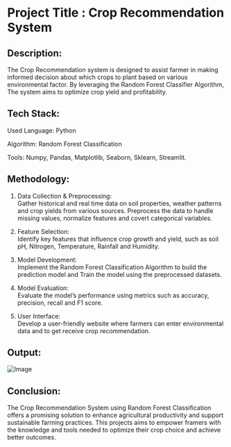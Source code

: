 # Project Title :   Crop Recommendation System

## Description:
The Crop Recommendation system is designed to assist farmer in making informed decision about which crops to plant based on various environmental factor.  By leveraging the Random Forest Classifier Algorithm,  The system aims to optimize crop yield and profitability.

## Tech Stack:

Used Language:  Python 

Algorithm: Random Forest Classification

Tools:  Numpy, Pandas, Matplotlib, Seaborn, Sklearn, Streamlit.

## Methodology:
1)	Data Collection & Preprocessing:   
	Gather historical and real time data on soil properties, weather patterns and crop yields from various sources.
	Preprocess the data to handle missing values, normalize features and covert categorical variables.
2)	Feature Selection:  
	Identify key features that influence crop growth and yield, such as soil pH, Nitrogen, Temperature, Rainfall and Humidity.
3)	Model Development:  
	Implement the Random Forest Classification Algorithm to build the prediction model and Train the model using the preprocessed 		datasets.

4)	Model Evaluation:  
	Evaluate the model’s performance using metrics such as accuracy, precision, recall and F1 score.
5)	User Interface:  
   	Develop a user-friendly website where farmers can enter environmental data and to get receive crop recommendation. 

## Output:

![Image](https://github.com/user-attachments/assets/0c628959-04bf-4c86-af84-acc78f360f20)

 
## Conclusion:
The Crop Recommendation System using Random Forest Classification offers a promising solution to enhance agricultural productivity and support sustainable farming practices. This projects aims to empower framers with the knowledge and tools needed to optimize their crop choice and achieve better outcomes.


